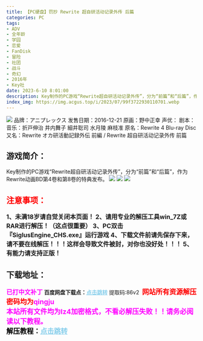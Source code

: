 ```yaml
---
title: 【PC硬盘】罚抄 Rewrite 超自研活动记录外传 后篇
categories: PC
tags:
- ADV
- 全年龄
- 学园
- 恋爱
- FanDisk
- 冒险
- 社团
- 战斗
- 奇幻
- 2016年
- Key社
date: 2023-6-10 8:01:00
description: Key制作的PC游戏“Rewrite超自研活动记录外传”，分为“前篇”和“后篇”，作为Rewrite动画BD第4卷和第8卷的特典发布。
index_img: https://img.acgus.top/i/2023/07/99f3722930110701.webp
---
```

![](https://img.acgus.top/i/2023/07/99f3722930110701.webp)
品牌：アニプレックス
发售日期：2016-12-21
原画：野中正幸
声优：
剧本：
音乐：折戸伸治 井内舞子 細井聡司 水月陵 麻枝准
原名：Rewrite 4 Blu-ray Disc
又名：Rewrite オカ研活動記録外伝 前編 / Rewrite 超自研活动记录外传 前篇

## 游戏简介：
Key制作的PC游戏“Rewrite超自研活动记录外传”，分为“前篇”和“后篇”，作为Rewrite动画BD第4卷和第8卷的特典发布。
![](https://img.acgus.top/i/2023/07/9c16887810110929.webp)
![](https://img.acgus.top/i/2023/07/31ba019fd6110926.webp)
![](https://img.acgus.top/i/2023/07/2dc12d2781110706.webp)





## <font color=#FF0000 >注意事项：</font>
<font size=3><b>1、未满18岁请自觉关闭本页面！
2、请用专业的解压工具win_7Z或RAR进行解压！（这点很重要）
3、PC双击『SiglusEngine_CHS.exe』运行游戏
4、下载文件前请先保存下来，请不要在线解压！！！这样会导致文件被封，对你也没好处！！！
5、有能力请支持正版！</b></font>

## 下载地址：
<font color=#FF00FF size=3><b>已打中文补丁</b></font>
<b>百度网盘下载点：</b><a href="https://pan.baidu.com/s/1bGAYukvl8uhFv75LKV1kJA?pwd=86v2" style="color: #87CEEB;"><b>点击跳转</b></a> 提取码:86v2
<a style="padding: 0" href="https://post.qingju.org/AD/"><img style="max-width:100%" src="https://img.acgus.top/i/2024/07/478f689b8021d8d499ab43d21acf137a.gif" alt=""></a>
<b><font color=#FF0000 size=4>网站所有资源解压密码均为</b></font><b><font color=#FF00FF size=4>qingju</font><font color=#FF0000 ></font></b><br><b><font color=#FF00FF size=4>本站所有文件均为lz4加密格式，不看必解压失败！！请务必阅读以下教程。</b></font><br><b><font color=#000 size=4>解压教程：</b><a href="https://post.qingju.org/tutorial/000/" style="color: #87CEEB;"><b>点击跳转</b></a>
